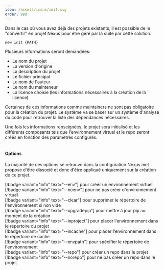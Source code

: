 ```yaml
---
icon: /assets/icons/init.svg
order: 998
---
```

Dans le cas où vous avez déjà des projets existants, il est possible de le "convertir" en projet Nexus pour être géré par la suite par cette solution.

```console
new init {PATH}
```

Plusieurs informations seront demandées:
- Le nom du projet
- La version d'origine
- La description du projet
- Le fichier principal
- Le nom de l'auteur
- Le nom du mainteneur
- La licence choisie (les informations nécessaires à la création de la licence)

Certaines de ces informations comme maintainers ne sont pas obligatoire pour la création du projet.
Le système va se baser sur un système d'analyse du code pour retrouver la liste des dépendances nécessaires.

Une fois les informations renseignées, le projet sera initialisé et les différents composants tels que l'environnement virtuel et le repo seront créés en fonction des paramètres configurés.
<br><br>

#### Options

La majorité de ces options se retrouve dans la configuration Nexus met propose d'être dissocié et donc d'être appliqué uniquement sur la création de ce projet.

[!badge variant="info" text="--env"] pour créer un environnement virtuel<br>
[!badge variant="info" text="--noenv"] pour ne pas créer d'environnement virtuel<br>
[!badge variant="info" text="--clear"] pour supprimer le répertoire de l'environnement si non vide<br>
[!badge variant="info" text="--upgradepip"] pour mettre à jour pip au moment de la création<br>
[!badge variant="info" text="--inproject"] pour placer l'environnement dans le répertoire du projet<br>
[!badge variant="info" text="--incache"] pour placer l'environnement dans le répertoire de cache<br>
[!badge variant="info" text="--envpath"] pour spécifier le répertoire de l'environnement<br>
[!badge variant="info" text="--repo"] pour créer un repo dans le projet<br>
[!badge variant="info" text="--norepo"] pour ne pas créer un repo dans le projet<br>
